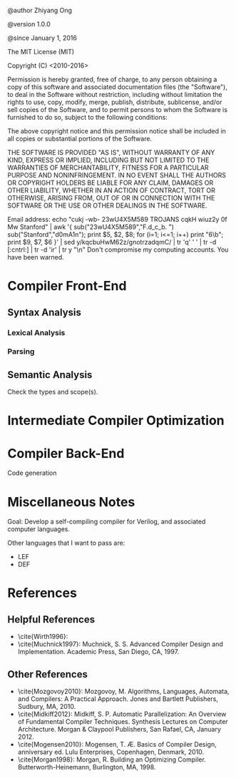 @author Zhiyang Ong

@version 1.0.0

@since January 1, 2016

The MIT License (MIT)

Copyright	(C)	<2010-2016>	<Zhiyang Ong>

Permission is hereby granted, free of charge, to any person obtaining a copy of this software and associated documentation files (the "Software"), to deal  in the Software without restriction, including without limitation the rights to use, copy, modify, merge, publish, distribute, sublicense, and/or sell copies of the Software, and to permit persons to whom the Software is furnished to do so, subject to the following conditions:

The above copyright notice and this permission notice shall be included in all copies or substantial portions of the Software.

THE SOFTWARE IS PROVIDED "AS IS", WITHOUT WARRANTY OF ANY KIND, EXPRESS OR IMPLIED, INCLUDING BUT NOT LIMITED TO THE WARRANTIES OF MERCHANTABILITY, FITNESS FOR A PARTICULAR PURPOSE AND NONINFRINGEMENT. IN NO EVENT SHALL THE AUTHORS OR COPYRIGHT HOLDERS BE LIABLE FOR ANY CLAIM, DAMAGES OR OTHER LIABILITY, WHETHER IN AN ACTION OF CONTRACT, TORT OR OTHERWISE, ARISING FROM, OUT OF OR IN CONNECTION WITH THE SOFTWARE OR THE USE OR OTHER DEALINGS IN THE SOFTWARE.

Email address: echo "cukj -wb- 23wU4X5M589 TROJANS cqkH wiuz2y 0f Mw Stanford" | awk '{ sub("23wU4X5M589","F.d_c_b. ") sub("Stanford","d0mA1n"); print $5, $2, $8; for (i=1; i<=1; i++) print "6\b"; print $9, $7, $6 }' | sed y/kqcbuHwM62z/gnotrzadqmC/ | tr 'q' ' ' | tr -d [:cntrl:] | tr -d 'ir' | tr y "\n"		Don't compromise my computing accounts. You have been warned.





#	Compiler Front-End

##	Syntax Analysis

###	Lexical Analysis

###	Parsing


##	Semantic Analysis

Check the types and scope(s).


#	Intermediate Compiler Optimization




#	Compiler Back-End

Code generation



#	Miscellaneous Notes

Goal: Develop a self-compiling compiler for Verilog, and associated computer languages.

Other languages that I want to pass are:
- LEF
- DEF


#	References

##	Helpful References

- \cite{Wirth1996}: 
- \cite{Muchnick1997}:	Muchnick, S. S. Advanced Compiler Design and Implementation. Academic Press, San Diego, CA, 1997.

##	Other References

- \cite{Mozgovoy2010}:	Mozgovoy, M. Algorithms, Languages, Automata, and Compilers: A Practical Approach. Jones and Bartlett Publishers, Sudbury, MA, 2010.
- \cite{Midkiff2012}:		Midkiff, S. P. Automatic Parallelization: An Overview of Fundamental Compiler Techniques. Synthesis Lectures on Computer Architecture. Morgan & Claypool Publishers, San Rafael, CA, January 2012.
- \cite{Mogensen2010}:	Mogensen, T. Æ. Basics of Compiler Design, anniversary ed. Lulu Enterprises, Copenhagen, Denmark, 2010.
- \cite{Morgan1998}:		Morgan, R. Building an Optimizing Compiler. Butterworth-Heinemann, Burlington, MA, 1998.




